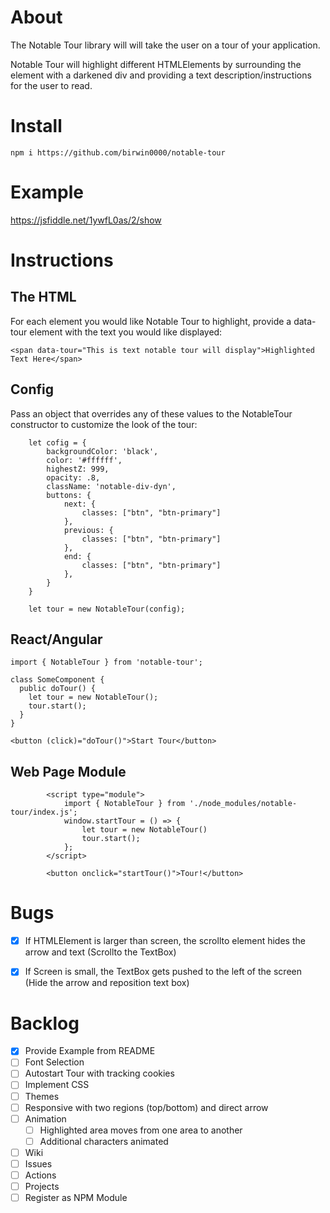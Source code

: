 # About

The Notable Tour library will will take the user on a tour of your application.

Notable Tour will highlight different HTMLElements by surrounding the element with a darkened div and providing a text description/instructions for the user to read.

# Install

`npm i https://github.com/birwin0000/notable-tour`

# Example
<https://jsfiddle.net/1ywfL0as/2/show>

# Instructions

## The HTML

For each element you would like Notable Tour to highlight, provide a data-tour element with the text you would like displayed:

`<span data-tour="This is text notable tour will display">Highlighted Text Here</span>`

## Config
Pass an object that overrides any of these values to the NotableTour constructor to customize the look of the tour:

```
    let cofig = {
        backgroundColor: 'black',
        color: '#ffffff',
        highestZ: 999,
        opacity: .8,
        className: 'notable-div-dyn',
        buttons: {
            next: {
                classes: ["btn", "btn-primary"]
            },
            previous: {
                classes: ["btn", "btn-primary"]
            },
            end: {
                classes: ["btn", "btn-primary"]
            },
        }
    }

    let tour = new NotableTour(config);
```

## React/Angular
```
import { NotableTour } from 'notable-tour';

class SomeComponent {
  public doTour() {
    let tour = new NotableTour();
    tour.start();
  }
}

<button (click)="doTour()">Start Tour</button>
```

## Web Page Module
```
        <script type="module">
            import { NotableTour } from './node_modules/notable-tour/index.js';
            window.startTour = () => {
                let tour = new NotableTour()
                tour.start();
            };
        </script>

        <button onclick="startTour()">Tour!</button>
```

# Bugs
- [x] If HTMLElement is larger than screen, the scrollto element hides the arrow and text (Scrollto the TextBox)
- [x] If Screen is small, the TextBox gets pushed to the left of the screen (Hide the arrow and reposition text box)


# Backlog
- [x] Provide Example from README
- [ ] Font Selection
- [ ] Autostart Tour with tracking cookies
- [ ] Implement CSS
- [ ] Themes
- [ ] Responsive with two regions (top/bottom) and direct
arrow
- [ ] Animation
    - [ ] Highlighted area moves from one area to another
    - [ ] Additional characters animated
- [ ] Wiki
- [ ] Issues
- [ ] Actions
- [ ] Projects
- [ ] Register as NPM Module